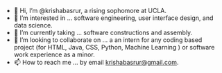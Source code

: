 - 👋 Hi, I’m @krishabasrur, a rising sophomore at UCLA. 
- 👀 I’m interested in ...  software engineering, user interface design, and data science. 
- 🌱 I’m currently taking ... software constructions and assembly.
- 💞️ I’m looking to collaborate on ... a an intern for any coding based project (for HTML, Java, CSS, Python, Machine Learning ) or software work experience as a minor.
- 📫 How to reach me ... by email krishabasrur@gmail.com.


